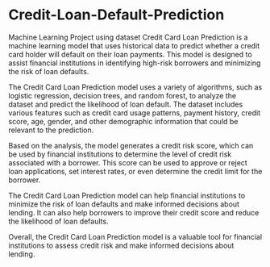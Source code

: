 # Credit-Loan-Default-Prediction
Machine Learning Project using dataset
Credit Card Loan Prediction is a machine learning model that uses historical data to predict whether a credit card holder will default on their loan payments. This model is designed to assist financial institutions in identifying high-risk borrowers and minimizing the risk of loan defaults.

The Credit Card Loan Prediction model uses a variety of algorithms, such as logistic regression, decision trees, and random forest, to analyze the dataset and predict the likelihood of loan default. The dataset includes various features such as credit card usage patterns, payment history, credit score, age, gender, and other demographic information that could be relevant to the prediction.

Based on the analysis, the model generates a credit risk score, which can be used by financial institutions to determine the level of credit risk associated with a borrower. This score can be used to approve or reject loan applications, set interest rates, or even determine the credit limit for the borrower.

The Credit Card Loan Prediction model can help financial institutions to minimize the risk of loan defaults and make informed decisions about lending. It can also help borrowers to improve their credit score and reduce the likelihood of loan defaults.

Overall, the Credit Card Loan Prediction model is a valuable tool for financial institutions to assess credit risk and make informed decisions about lending.
